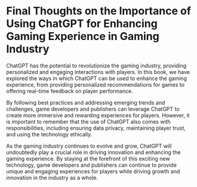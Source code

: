 Final Thoughts on the Importance of Using ChatGPT for Enhancing Gaming Experience in Gaming Industry
================================================================================================================

ChatGPT has the potential to revolutionize the gaming industry, providing personalized and engaging interactions with players. In this book, we have explored the ways in which ChatGPT can be used to enhance the gaming experience, from providing personalized recommendations for games to offering real-time feedback on player performance.

By following best practices and addressing emerging trends and challenges, game developers and publishers can leverage ChatGPT to create more immersive and rewarding experiences for players. However, it is important to remember that the use of ChatGPT also comes with responsibilities, including ensuring data privacy, maintaining player trust, and using the technology ethically.

As the gaming industry continues to evolve and grow, ChatGPT will undoubtedly play a crucial role in driving innovation and enhancing the gaming experience. By staying at the forefront of this exciting new technology, game developers and publishers can continue to provide unique and engaging experiences for players while driving growth and innovation in the industry as a whole.
